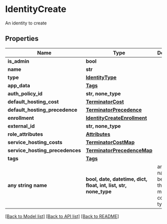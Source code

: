 # IdentityCreate

An identity to create

## Properties
Name | Type | Description | Notes
------------ | ------------- | ------------- | -------------
**is_admin** | **bool** |  | 
**name** | **str** |  | 
**type** | [**IdentityType**](IdentityType.md) |  | 
**app_data** | [**Tags**](Tags.md) |  | [optional] 
**auth_policy_id** | **str, none_type** |  | [optional] 
**default_hosting_cost** | [**TerminatorCost**](TerminatorCost.md) |  | [optional] 
**default_hosting_precedence** | [**TerminatorPrecedence**](TerminatorPrecedence.md) |  | [optional] 
**enrollment** | [**IdentityCreateEnrollment**](IdentityCreateEnrollment.md) |  | [optional] 
**external_id** | **str, none_type** |  | [optional] 
**role_attributes** | [**Attributes**](Attributes.md) |  | [optional] 
**service_hosting_costs** | [**TerminatorCostMap**](TerminatorCostMap.md) |  | [optional] 
**service_hosting_precedences** | [**TerminatorPrecedenceMap**](TerminatorPrecedenceMap.md) |  | [optional] 
**tags** | [**Tags**](Tags.md) |  | [optional] 
**any string name** | **bool, date, datetime, dict, float, int, list, str, none_type** | any string name can be used but the value must be the correct type | [optional]

[[Back to Model list]](../README.md#documentation-for-models) [[Back to API list]](../README.md#documentation-for-api-endpoints) [[Back to README]](../README.md)


